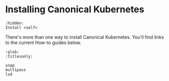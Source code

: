 # Installing Canonical Kubernetes

```{toctree}
:hidden:
Install <self>
```

There's more than one way to install Canonical Kubernetes. You'll find links to
the current How-to guides below.

```{toctree}
:glob:
:titlesonly:

snap
multipass
lxd
```
